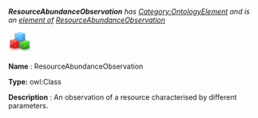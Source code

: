 ___ResourceAbundanceObservation__ 
 has
 [Category:OntologyElement](../../Category/OntologyElement "Category:OntologyElement") 
 and is an
 [element of](../../Property/ElementOf "Property:ElementOf") 
[ResourceAbundanceObservation](../../Submissions/ResourceAbundanceObservation "Submissions:ResourceAbundanceObservation")_




  





[![Class](../public/images/thumb/2/27/Class.gif/45px-Class.gif)](../../Image/Class.gif "Class")


__Name__ 
 : ResourceAbundanceObservation
 



__Type:__ 
 owl:Class
 



__Description__ 
 : An observation of a resource characterised by different parameters.